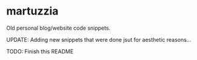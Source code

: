 # martuzzia
Old personal blog/website code snippets.

UPDATE: Adding new snippets that were done jsut for aesthetic reasons...


TODO: Finish this README

